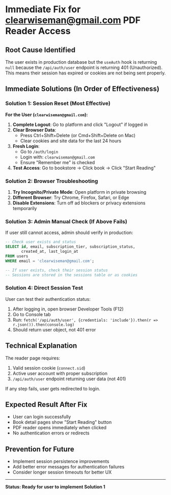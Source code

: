 # Immediate Fix for clearwiseman@gmail.com PDF Reader Access

## Root Cause Identified
The user exists in production database but the `useAuth` hook is returning `null` because the `/api/auth/user` endpoint is returning 401 (Unauthorized). This means their session has expired or cookies are not being sent properly.

## Immediate Solutions (In Order of Effectiveness)

### Solution 1: Session Reset (Most Effective)
**For the User (`clearwiseman@gmail.com`):**
1. **Complete Logout**: Go to platform and click "Logout" if logged in
2. **Clear Browser Data**:
   - Press Ctrl+Shift+Delete (or Cmd+Shift+Delete on Mac)  
   - Clear cookies and site data for the last 24 hours
3. **Fresh Login**:
   - Go to `/auth/login`
   - Login with: `clearwiseman@gmail.com`
   - Ensure "Remember me" is checked
4. **Test Access**: Go to bookstore → Click book → Click "Start Reading"

### Solution 2: Browser Troubleshooting
1. **Try Incognito/Private Mode**: Open platform in private browsing
2. **Different Browser**: Try Chrome, Firefox, Safari, or Edge
3. **Disable Extensions**: Turn off ad blockers or privacy extensions temporarily

### Solution 3: Admin Manual Check (If Above Fails)
If user still cannot access, admin should verify in production:

```sql
-- Check user exists and status
SELECT id, email, subscription_tier, subscription_status, 
       created_at, last_login_at
FROM users 
WHERE email = 'clearwiseman@gmail.com';

-- If user exists, check their session status
-- Sessions are stored in the sessions table or as cookies
```

### Solution 4: Direct Session Test
User can test their authentication status:
1. After logging in, open browser Developer Tools (F12)
2. Go to Console tab
3. Run: `fetch('/api/auth/user', {credentials: 'include'}).then(r => r.json()).then(console.log)`
4. Should return user object, not 401 error

## Technical Explanation
The reader page requires:
1. Valid session cookie (`connect.sid`)
2. Active user account with proper subscription
3. `/api/auth/user` endpoint returning user data (not 401)

If any step fails, user gets redirected to login.

## Expected Result After Fix
- User can login successfully
- Book detail pages show "Start Reading" button
- PDF reader opens immediately when clicked
- No authentication errors or redirects

## Prevention for Future
- Implement session persistence improvements
- Add better error messages for authentication failures
- Consider longer session timeouts for better UX

---
**Status: Ready for user to implement Solution 1**